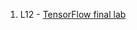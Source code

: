 1. L12 - [TensorFlow final lab](https://classroom.udacity.com/nanodegrees/nd013/parts/edf28735-efc1-4b99-8fbb-ba9c432239c8/modules/6b6c37bc-13a5-47c7-88ed-eb1fce9789a0/lessons/f035a45d-6203-4947-8175-6095862204d3/concepts/cbcb68d7-7575-442c-82d4-f796ad82b00a)
